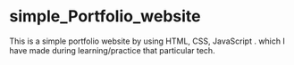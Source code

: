 # simple_Portfolio_website
This is a simple portfolio website by using HTML, CSS, JavaScript . which I have made during learning/practice that particular tech.
